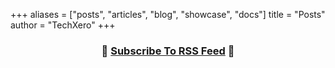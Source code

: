 +++
aliases = ["posts", "articles", "blog", "showcase", "docs"]
title = "Posts"
author = "TechXero"
+++

<div style="text-align: center;">

### 🛜 [Subscribe To RSS Feed](/posts/index.xml) 🛜

</div>
